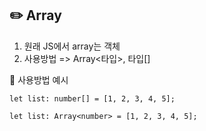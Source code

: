 ## :pencil2: Array

1. 원래 JS에서 array는 객체
2. 사용방법 => Array<타입>, 타입[]

:small_blue_diamond: 사용방법 예시

```
let list: number[] = [1, 2, 3, 4, 5];

let list: Array<number> = [1, 2, 3, 4, 5];
```
